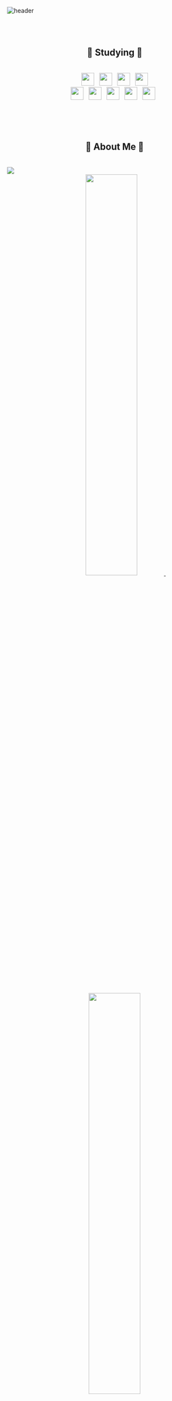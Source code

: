 ![header](https://capsule-render.vercel.app/api?type=waving&height=200&color=gradient&text=Hello!%20I'm%20Bona)

</br></br>

<div align="center"><h2>📝 Studying 📝</h2></div>

</br>

<div align="center">
<img height="30" src="https://img.shields.io/badge/HTML5-E34F26?style=plastic-square&logo=HTML5&logoColor=white"/> &nbsp;
<img height="30" src="https://img.shields.io/badge/CSS3-1572B6?style=plastic-square&logo=CSS3&logoColor=white"/> &nbsp;
<img height="30" src="https://img.shields.io/badge/JS-EFD81D?style=plastic-square&logo=Javascript&logoColor=black"/> &nbsp;
<img height="30" src="https://img.shields.io/badge/jQuery-0769AD?style=plastic-square&logo=jQuery&logoColor=white"/> </br>
<img height="30" src="https://img.shields.io/badge/JAVA-3874AB?style=plastic-square&logo=Java&logoColor=white"/> &nbsp;
<img height="30" src="https://img.shields.io/badge/Spring-6DB33F?style=plastic-square&logo=Spring&logoColor=white"/> &nbsp;
<img height="30" src="https://img.shields.io/badge/Spring Boot-6DB33F?style=plastic-square&logo=Spring Boot&logoColor=white"/>  &nbsp;
<img height="30" src="https://img.shields.io/badge/MySQL-4479A1?style=plastic-square&logo=MySQL&logoColor=white"/> &nbsp;
<img height="30" src="https://img.shields.io/badge/OracleDB-F80000?style=plastic-square&logo=Oracle&logoColor=white"/> &nbsp; 
<!--<img src="https://img.shields.io/badge/Python-3874AB?style=plastic-square&logo=Python&logoColor=white"/>-->
</div>

</br></br></br>

<div align="center"><h2>🌟 About Me 🌟</h2></div>

</br>

<div align="center">
<a href="https://velog.io/@bona023" style="float:left;">
  <img src="https://velog-readme-stats.vercel.app/api/badge?name=bona023">
</a> </br>

<a href="https://velog.io/@bona023">
  <img src="https://velog-readme-stats.vercel.app/api?name=bona023" width=49%>
</a> &nbsp;&nbsp;&nbsp;

<img src="https://github-readme-stats.vercel.app/api/top-langs/?username=Bona023&layout=compact&theme=tokyonight" width=49%>

</div>


</br></br></br></br>

![footer](https://capsule-render.vercel.app/api?type=waving&height=100&color=gradient&section=footer)
